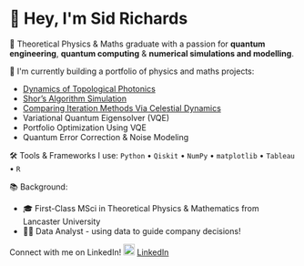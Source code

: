 # 👋 Hey, I'm Sid Richards
🧠 Theoretical Physics & Maths graduate with a passion for **quantum engineering**, **quantum computing** & **numerical simulations and modelling**.

🔬 I'm currently building a portfolio of physics and maths projects:
- [Dynamics of Topological Photonics](https://github.com/SidRichardsQuantum/Dynamics_of_Topological_Photonics)
- [Shor’s Algorithm Simulation](https://github.com/SidRichardsQuantum/Shors_Algorithm_Simulation)
- [Comparing Iteration Methods Via Celestial Dynamics](https://github.com/SidRichardsQuantum/Celestial_Dynamics_Iteration_Methods)
- Variational Quantum Eigensolver (VQE)
- Portfolio Optimization Using VQE
- Quantum Error Correction & Noise Modeling

🛠️ Tools & Frameworks I use:
`Python` • `Qiskit` • `NumPy` • `matplotlib` • `Tableau` • `R`

📚 Background:
- 🎓 First-Class MSci in Theoretical Physics & Mathematics from Lancaster University
- 🧑‍💻 Data Analyst - using data to guide company decisions!

Connect with me on LinkedIn!
<img src="https://cdn.jsdelivr.net/gh/devicons/devicon/icons/linkedin/linkedin-original.svg" width="20" /> [LinkedIn](https://www.linkedin.com/in/sid-richards-21374b30b/)
